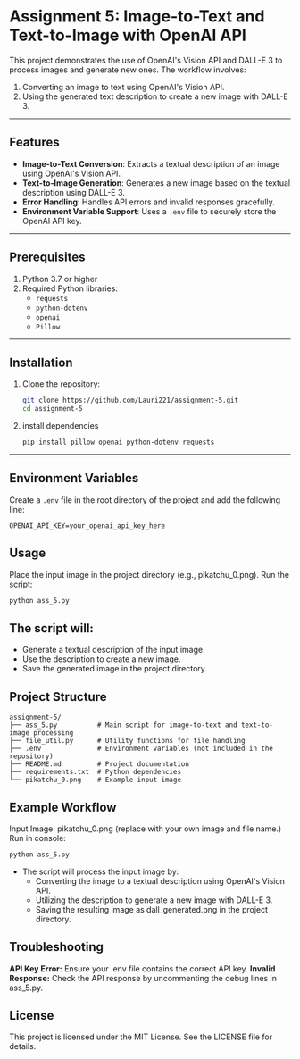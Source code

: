 # Assignment 5: Image-to-Text and Text-to-Image with OpenAI API

This project demonstrates the use of OpenAI's Vision API and DALL-E 3 to process images and generate new ones. The workflow involves:
1. Converting an image to text using OpenAI's Vision API.
2. Using the generated text description to create a new image with DALL-E 3.

---

## Features

- **Image-to-Text Conversion**: Extracts a textual description of an image using OpenAI's Vision API.
- **Text-to-Image Generation**: Generates a new image based on the textual description using DALL-E 3.
- **Error Handling**: Handles API errors and invalid responses gracefully.
- **Environment Variable Support**: Uses a `.env` file to securely store the OpenAI API key.

---

## Prerequisites

1. Python 3.7 or higher
2. Required Python libraries:
   - `requests`
   - `python-dotenv`
   - `openai`
   - `Pillow`

---

## Installation

1. Clone the repository:
   ```bash
   git clone https://github.com/Lauri221/assignment-5.git
   cd assignment-5
   ```

2. install dependencies
   ```bash
   pip install pillow openai python-dotenv requests
   ```

---

## Environment Variables

Create a `.env` file in the root directory of the project and add the following line:

```plaintext
OPENAI_API_KEY=your_openai_api_key_here
```

## Usage
Place the input image in the project directory (e.g., pikatchu_0.png).
Run the script:
```bash
python ass_5.py
```
## The script will:
- Generate a textual description of the input image.
- Use the description to create a new image.
- Save the generated image in the project directory.

## Project Structure

```plaintext
assignment-5/
├── ass_5.py          # Main script for image-to-text and text-to-image processing
├── file_util.py      # Utility functions for file handling
├── .env              # Environment variables (not included in the repository)
├── README.md         # Project documentation
├── requirements.txt  # Python dependencies
└── pikatchu_0.png    # Example input image
```

## Example Workflow
Input Image: pikatchu_0.png (replace with your own image and file name.)
Run in console: 
```bash
python ass_5.py
```
- The script will process the input image by:
    - Converting the image to a textual description using OpenAI's Vision API.
    - Utilizing the description to generate a new image with DALL-E 3.
    - Saving the resulting image as dall_generated.png in the project directory.

## Troubleshooting
**API Key Error:** Ensure your .env file contains the correct API key.
**Invalid Response:** Check the API response by uncommenting the debug lines in ass_5.py.

## License
This project is licensed under the MIT License. See the LICENSE file for details.

